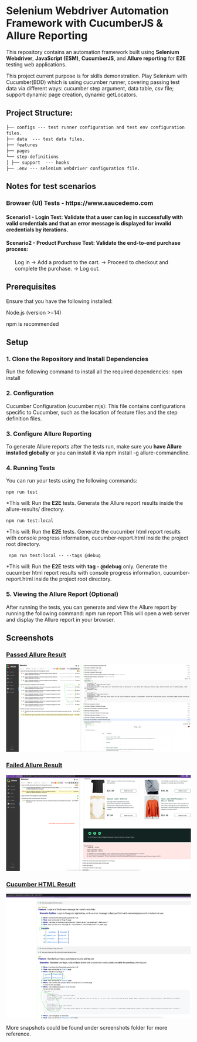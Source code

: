 <h1> Selenium Webdriver Automation Framework with CucumberJS & Allure Reporting</h1>
<p>This repository contains an automation framework built using <strong>Selenium Webdriver</strong>, <strong>JavaScript (ESM)</strong>, <strong>CucumberJS</strong>, and <strong>Allure reporting</strong> for <strong>E2E </strong> testing web applications.</p>

<p>This project current purpose is for skills demonstration. Play Selenium with Cucumber(BDD) which is using cucumber runner, covering passing test data via different ways: cucumber step argument, data table, csv file; support dynamic page creation, dynamic getLocators.

## Project Structure:
```
├── configs --- test runner configuration and test env configuration files.
├── data  --- test data files.
├── features
├── pages
└── step-definitions
│ ├── support  --- hooks
├── .env --- selenium webdriver configuration file.
```
 </p>

<h2> Notes for test scenarios </h2>
<h3> Browser (UI) Tests - https://www.saucedemo.com </h3>
<h4>Scenario1 - Login Test: Validate that a user can log in successfully with valid credentials
and that an error message is displayed for invalid credentials by iterations.</h4>

<h4>Scenario2 - Product Purchase Test: Validate the end-to-end purchase process:</h4>
<ul>
Log in -> Add a product to the cart. -> Proceed to checkout and complete the purchase. -> Log out.
</ul>


<h2> Prerequisites </h2>
<p>Ensure that you have the following installed:</p>
    <p> Node.js (version >=14) </p>
    <p> npm is recommended </p>


<h2> Setup </h2>
<h3> 1. Clone the Repository and Install Dependencies </h3>
Run the following command to install all the required dependencies:
    npm install

<h3> 2. Configuration </h3>
Cucumber Configuration (cucumber.mjs): This file contains configurations specific to Cucumber, such as the location of feature files and the step definition files.

<h3> 3. Configure Allure Reporting</h3>
To generate Allure reports after the tests run, make sure you <strong>have Allure installed globally</strong> or you can install it via npm install -g allure-commandline.

<h3> 4. Running Tests</h3>
You can run your tests using the following commands:

    npm run test
*This will:
    Run the <strong>E2E</strong> tests.
    Generate the Allure report results inside the allure-results/ directory.

    npm run test:local
*This will:
    Run the <strong>E2E</strong> tests.
    Generate the cucumber html report results with console progress information, cucumber-report.html inside the project root directory.

     npm run test:local -- --tags @debug   
*This will:
    Run the <strong>E2E</strong> tests with <strong>tag - @debug</strong> only.
    Generate the cucumber html report results with console progress information, cucumber-report.html inside the project root directory.


<h3> 5. Viewing the Allure Report (Optional) </h3>
After running the tests, you can generate and view the Allure report by running the following command:
    npm run report
This will open a web server and display the Allure report in your browser.


<h2> Screenshots </h2>

### [Passed Allure Result](screenshots/selenium-pass-allure.png)
![](screenshots/selenium-pass-allure.png)


### [Failed Allure Result](screenshots/selenium-fail-allure.png)
![](screenshots/selenium-fail-allure.png)


### [Cucumber HTML Result](screenshots/selenium-cucumber.png)
![](screenshots/selenium-cucumber.png)


More snapshots could be found under screenshots folder for more reference.
